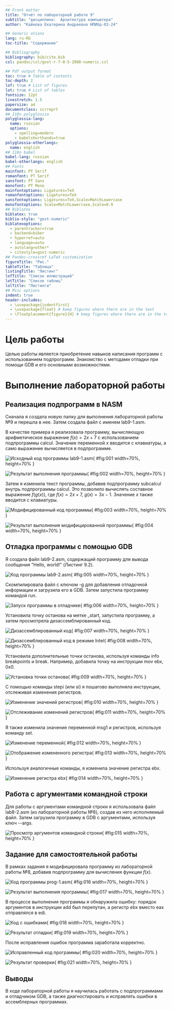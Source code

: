 ```yaml
---
## Front matter
title: "Отчёт по лабораторной работе 9"
subtitle: "дисциплина:	Архитектура компьютера"
author: "Кайнова Екатерина Андреевна НПИбд-03-24"

## Generic otions
lang: ru-RU
toc-title: "Содержание"

## Bibliography
bibliography: bib/cite.bib
csl: pandoc/csl/gost-r-7-0-5-2008-numeric.csl

## Pdf output format
toc: true # Table of contents
toc-depth: 2
lof: true # List of figures
lot: true # List of tables
fontsize: 12pt
linestretch: 1.5
papersize: a4
documentclass: scrreprt
## I18n polyglossia
polyglossia-lang:
  name: russian
  options:
	- spelling=modern
	- babelshorthands=true
polyglossia-otherlangs:
  name: english
## I18n babel
babel-lang: russian
babel-otherlangs: english
## Fonts
mainfont: PT Serif
romanfont: PT Serif
sansfont: PT Sans
monofont: PT Mono
mainfontoptions: Ligatures=TeX
romanfontoptions: Ligatures=TeX
sansfontoptions: Ligatures=TeX,Scale=MatchLowercase
monofontoptions: Scale=MatchLowercase,Scale=0.9
## Biblatex
biblatex: true
biblio-style: "gost-numeric"
biblatexoptions:
  - parentracker=true
  - backend=biber
  - hyperref=auto
  - language=auto
  - autolang=other*
  - citestyle=gost-numeric
## Pandoc-crossref LaTeX customization
figureTitle: "Рис."
tableTitle: "Таблица"
listingTitle: "Листинг"
lofTitle: "Список иллюстраций"
lotTitle: "Список таблиц"
lolTitle: "Листинги"
## Misc options
indent: true
header-includes:
  - \usepackage{indentfirst}
  - \usepackage{float} # keep figures where there are in the text
  - \floatplacement{figure}{H} # keep figures where there are in the text
---
```


# Цель работы

Целью работы является приобретение навыков написания программ с использованием подпрограмм.
Знакомство с методами отладки при помощи GDB и его основными возможностями.

# Выполнение лабораторной работы

## Реализация подпрограмм в NASM

Сначала я создала новую папку для выполнения лабораторной работы №9 и перешла в нее. Затем создала файл с именем lab9-1.asm.

В качестве примера я реализовала программу, вычисляющую арифметическое выражение $f(x) = 2x + 7$ с использованием подпрограммы calcul. Значение переменной $x$ вводится с клавиатуры, а само выражение вычисляется в подпрограмме. 

![Исходный код программы lab9-1.asm](image/01.png){ #fig:001 width=70%, height=70% }

![Результат выполнения программы](image/02.png){ #fig:002 width=70%, height=70% }

Затем я изменила текст программы, добавив подпрограмму subcalcul внутрь подпрограммы calcul. Это позволило вычислять составное выражение $f(g(x))$, где $f(x) = 2x + 7$, $g(x) = 3x - 1$. Значение $x$ также вводится с клавиатуры.

![Модифицированный код программы](image/03.png){ #fig:003 width=70%, height=70% }

![Результат выполнения модифицированной программы](image/04.png){ #fig:004 width=70%, height=70% }

## Отладка программы с помощью GDB

Я создала файл lab9-2.asm, содержащий программу для вывода сообщения "Hello, world!" (Листинг 9.2).

![Код программы lab9-2.asm](image/05.png){ #fig:005 width=70%, height=70% }

Скомпилировала файл с ключом -g для добавления отладочной информации и загрузила его в GDB. Затем запустила программу командой run.

![Запуск программы в отладчике](image/06.png){ #fig:006 width=70%, height=70% }

Установила точку останова на метке _start, запустила программу, а затем просмотрела дизассемблированный код.

![Дизассемблированный код](image/07.png){ #fig:007 width=70%, height=70% }

![Дизассемблированный код в режиме Intel](image/08.png){ #fig:008 width=70%, height=70% }

Установила дополнительные точки останова, используя команды info breakpoints и break. Например, добавила точку на инструкции mov ebx, 0x0.

![Установка точки останова](image/09.png){ #fig:009 width=70%, height=70% }

С помощью команды stepi (или si) я пошагово выполняла инструкции, отслеживая изменения регистров.

![Изменение значений регистров](image/10.png){ #fig:010 width=70%, height=70% }

![Отслеживание изменений регистров](image/11.png){ #fig:011 width=70%, height=70% }

Я также изменила значение переменной msg1 и регистров, используя команду set.

![Изменение переменной](image/12.png){ #fig:012 width=70%, height=70% }

![Отображение измененного регистра](image/13.png){ #fig:013 width=70%, height=70% }

Используя аналогичные команды, я изменила значение регистра ebx.

![Изменение регистра ebx](image/14.png){ #fig:014 width=70%, height=70% }

## Работа с аргументами командной строки

Для работы с аргументами командной строки я использовала файл lab8-2.asm (из лабораторной работы №8), создав из него исполняемый файл. Затем загрузила программу в GDB с аргументами, используя ключ --args.

![Просмотр аргументов командной строки](image/15.png){ #fig:015 width=70%, height=70% }

## Задание для самостоятельной работы

В рамках задания я модифицировала программу из лабораторной работы №8, добавив подпрограмму для вычисления функции $f(x)$.

![Код программы prog-1.asm](image/16.png){ #fig:016 width=70%, height=70% }

![Результат выполнения программы](image/17.png){ #fig:017 width=70%, height=70% }

В процессе выполнения программы я обнаружила ошибку: порядок аргументов в инструкции add был перепутан, а регистр ebx вместо eax отправлялся в edi. 

![Код с ошибками](image/18.png){ #fig:018 width=70%, height=70% }

![Результат отладки](image/19.png){ #fig:019 width=70%, height=70% }

После исправления ошибок программа заработала корректно.

![Исправленный код программы](image/20.png){ #fig:020 width=70%, height=70% }

![Результат проверки](image/21.png){ #fig:021 width=70%, height=70% }

## Выводы

В ходе лабораторной работы я научилась работать с подпрограммами и отладчиком GDB, а также диагностировать и исправлять ошибки в ассемблерных программах.
